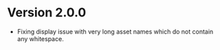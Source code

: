 # Version 2.0.0

- Fixing display issue with very long asset names which do not contain any whitespace.
